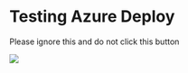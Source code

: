 # Testing Azure Deploy

Please ignore this and do not click this button

<p><a href="https://azuredeploy.net/?repository=https://github.com/vanessabruwer/scripties/blob/master/Testing/" target="_blank">
    <img src="http://azuredeploy.net/deploybutton.png"/>
</a></p>